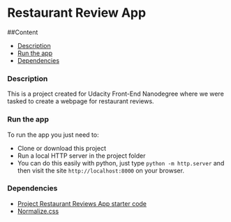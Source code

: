 # Restaurant Review App

##Content
- [Description](#description)
- [Run the app](#run-the-app)
- [Dependencies](#dependancies)

### Description
This is a project created for Udacity Front-End Nanodegree where we were tasked
to create a webpage for restaurant reviews.

### Run the app
To run the app you just need to:

- Clone or download this project
- Run a local HTTP server in the project folder
 - You can do this easily with python, just type `python -m http.server` and
 then visit the site `http://localhost:8000` on your browser.


### Dependencies
- [Project Restaurant Reviews App starter code](https://github.com/udacity/mws-restaurant-stage-1)
- [Normalize.css](https://necolas.github.io/normalize.css/)
